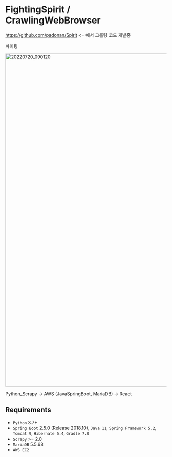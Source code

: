 # FightingSpirit / CrawlingWebBrowser


https://github.com/padonan/Spirit <= 에서 크롤링 코드 개발중


파이팅



<img width="1039" alt="20220720_090120" src="https://user-images.githubusercontent.com/98295182/179867963-1e616a51-7597-4d49-94e6-73542297b493.png">


Python_Scrapy -> AWS (JavaSpringBoot, MariaDB) -> React 





Requirements
------------

* ```Python``` 3.7+
* ``Spring Boot`` 2.5.0 (Release 2018.10),
```Java 11```,
```Spring Framework 5.2```,
```Tomcat 9```, ```Hibernate 5.4```,
```Gradle 7.0```
* ``Scrapy`` >=  2.0
* ```MariaDB``` 5.5.68 
* ```AWS EC2```

